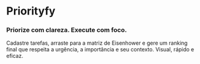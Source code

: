 # Priorityfy

### Priorize com clareza. Execute com foco.

Cadastre tarefas, arraste para a matriz de Eisenhower e gere um ranking final que respeita a urgência, a importância e seu contexto. Visual, rápido e eficaz.
